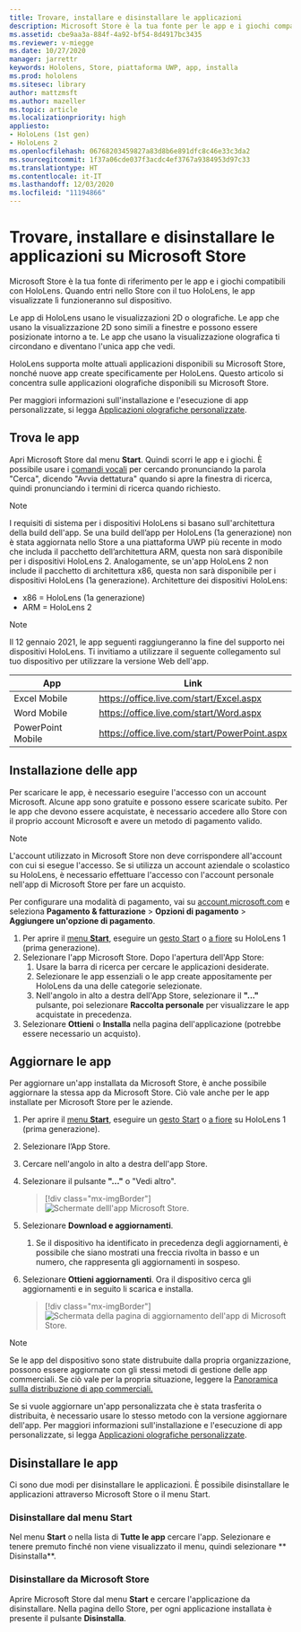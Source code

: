 ```yaml
---
title: Trovare, installare e disinstallare le applicazioni
description: Microsoft Store è la tua fonte per le app e i giochi compatibili con HoloLens.  Impara di più su come trovare, installare e disinstallare le app olografiche.
ms.assetid: cbe9aa3a-884f-4a92-bf54-8d4917bc3435
ms.reviewer: v-miegge
ms.date: 10/27/2020
manager: jarrettr
keywords: Hololens, Store, piattaforma UWP, app, installa
ms.prod: hololens
ms.sitesec: library
author: mattzmsft
ms.author: mazeller
ms.topic: article
ms.localizationpriority: high
appliesto:
- HoloLens (1st gen)
- HoloLens 2
ms.openlocfilehash: 06768203459827a83d8b6e891dfc8c46e33c3da2
ms.sourcegitcommit: 1f37a06cde037f3acdc4ef3767a9384953d97c33
ms.translationtype: HT
ms.contentlocale: it-IT
ms.lasthandoff: 12/03/2020
ms.locfileid: "11194866"
---
```

# Trovare, installare e disinstallare le applicazioni su Microsoft Store

Microsoft Store è la tua fonte di riferimento per le app e i giochi compatibili con HoloLens. Quando entri nello Store con il tuo HoloLens, le app visualizzate lì funzioneranno sul dispositivo.

Le app di HoloLens usano le visualizzazioni 2D o olografiche. Le app che usano la visualizzazione 2D sono simili a finestre e possono essere posizionate intorno a te. Le app che usano la visualizzazione olografica ti circondano e diventano l'unica app che vedi.

HoloLens supporta molte attuali applicazioni disponibili su Microsoft Store, nonché nuove app create specificamente per HoloLens.  Questo articolo si concentra sulle applicazioni olografiche disponibili su Microsoft Store.

Per maggiori informazioni sull'installazione e l'esecuzione di app personalizzate, si legga [Applicazioni olografiche personalizzate](holographic-custom-apps.md).

## Trova le app

Apri Microsoft Store dal menu **Start**. Quindi scorri le app e i giochi. È possibile usare i [comandi vocali](hololens-cortana.md) per cercando pronunciando la parola "Cerca", dicendo "Avvia dettatura" quando si apre la finestra di ricerca, quindi pronunciando i termini di ricerca quando richiesto.

> [!NOTE]
> I requisiti di sistema per i dispositivi HoloLens si basano sull'architettura della build dell'app. Se una build dell’app per HoloLens (1a generazione) non è stata aggiornata nello Store a una piattaforma UWP più recente in modo che includa il pacchetto dell’architettura ARM, questa non sarà disponibile per i dispositivi HoloLens 2. Analogamente, se un'app HoloLens 2 non include il pacchetto di architettura x86, questa non sarà disponibile per i dispositivi HoloLens (1a generazione). Architetture dei dispositivi HoloLens:
> - x86 = HoloLens (1a generazione)
> - ARM = HoloLens 2

> [!NOTE]
> Il 12 gennaio 2021, le app seguenti raggiungeranno la fine del supporto nei dispositivi HoloLens. Ti invitiamo a utilizzare il seguente collegamento sul tuo dispositivo per utilizzare la versione Web dell'app.

| App        | Link                                          |
|------------|-----------------------------------------------|
| Excel Mobile      | https://office.live.com/start/Excel.aspx      |
| Word Mobile       | https://office.live.com/start/Word.aspx       |
| PowerPoint Mobile | https://office.live.com/start/PowerPoint.aspx |

## Installazione delle app

Per scaricare le app, è necessario eseguire l'accesso con un account Microsoft. Alcune app sono gratuite e possono essere scaricate subito. Per le app che devono essere acquistate, è necessario accedere allo Store con il proprio account Microsoft e avere un metodo di pagamento valido.
> [!NOTE]
> L'account utilizzato in Microsoft Store non deve corrispondere all'account con cui si esegue l'accesso. Se si utilizza un account aziendale o scolastico su HoloLens, è necessario effettuare l'accesso con l'account personale nell'app di Microsoft Store per fare un acquisto. 

Per configurare una modalità di pagamento, vai su [ account.microsoft.com](https://account.microsoft.com/) e seleziona **Pagamento & fatturazione** > **Opzioni di pagamento** > **Aggiungere un'opzione di pagamento**.

1. Per aprire il [menu **Start**](holographic-home.md), eseguire un [gesto Start](https://docs.microsoft.com/hololens/hololens2-basic-usage#start-gesture) o [ a fiore](hololens1-basic-usage.md) su HoloLens 1 (prima generazione).
1. Selezionare l'app Microsoft Store. Dopo l'apertura dell'App Store:
   1. Usare la barra di ricerca per cercare le applicazioni desiderate. 
   1. Selezionare le app essenziali o le app create appositamente per HoloLens da una delle categorie selezionate.
   1. Nell'angolo in alto a destra dell'App Store, selezionare il **"..."** pulsante, poi selezionare **Raccolta personale** per visualizzare le app acquistate in precedenza.
1. Selezionare **Ottieni** o **Installa** nella pagina dell'applicazione (potrebbe essere necessario un acquisto).

## Aggiornare le app
Per aggiornare un'app installata da Microsoft Store, è anche possibile aggiornare la stessa app da Microsoft Store. Ciò vale anche per le app installate per Microsoft Store per le aziende. 
1. Per aprire il [menu **Start**](holographic-home.md), eseguire un [gesto Start](https://docs.microsoft.com/hololens/hololens2-basic-usage#start-gesture) o [ a fiore](hololens1-basic-usage.md) su HoloLens 1 (prima generazione).
1. Selezionare l’App Store.
1. Cercare nell'angolo in alto a destra dell'app Store. 
1. Selezionare il pulsante **"..."** o "Vedi altro".

   > [!div class="mx-imgBorder"]
   > ![Schermate delll'app Microsoft Store.](images/store-update-1.png)

1. Selezionare **Download e aggiornamenti**.
    1. Se il dispositivo ha identificato in precedenza degli aggiornamenti, è possibile che siano mostrati una freccia rivolta in basso e un numero, che rappresenta gli aggiornamenti in sospeso.
1. Selezionare **Ottieni aggiornamenti**. Ora il dispositivo cerca gli aggiornamenti e in seguito li scarica e installa. 
 
   > [!div class="mx-imgBorder"]
   > ![Schermata della pagina di aggiornamento dell'app di Microsoft Store.](images/store-update-2.png.jpg)

> [!NOTE]
> Se le app del dispositivo sono state distrubuite dalla propria organizzazione, possono essere aggiornate con gli stessi metodi di gestione delle app commerciali. Se ciò vale per la propria situazione, leggere la [Panoramica sullla distribuzione di app commerciali.](app-deploy-overview.md)
>
> Se si vuole aggiornare un'app personalizzata che è stata trasferita o distribuita, è necessario usare lo stesso metodo con la versione aggiornare dell'app. Per maggiori informazioni sull'installazione e l'esecuzione di app personalizzate, si legga [Applicazioni olografiche personalizzate](holographic-custom-apps.md).

## Disinstallare le app

Ci sono due modi per disinstallare le applicazioni.  È possibile disinstallare le applicazioni attraverso Microsoft Store o il menu Start.

### Disinstallare dal menu Start

Nel menu **Start** o nella lista di **Tutte le app** cercare l'app. Selezionare e tenere premuto finché non viene visualizzato il menu, quindi selezionare ** Disinstalla**.

### Disinstallare da Microsoft Store

Aprire Microsoft Store dal menu **Start** e cercare l'applicazione da disinstallare.  Nella pagina dello Store, per ogni applicazione installata è presente il pulsante **Disinstalla**.
